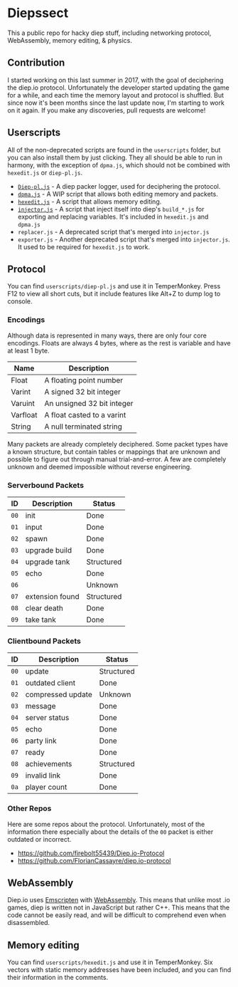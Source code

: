 # Diepssect

This a public repo for hacky diep stuff, including networking protocol, WebAssembly, memory editing, & physics.

## Contribution

I started working on this last summer in 2017, with the goal of deciphering the diep.io protocol. Unfortunately the developer started updating the game for a while, and each time the memory layout and protocol is shuffled. But since now it's been months since the last update now, I'm starting to work on it again. If you make any discoveries, pull requests are welcome!

## Userscripts

All of the non-deprecated scripts are found in the `userscripts` folder, but you can also install them by just clicking. They all should be able to run in harmony, with the exception of `dpma.js`, which should not be combined with `hexedit.js` or `diep-pl.js`.

- [`Diep-pl.js`](https://raw.githubusercontent.com/cx88/diepssect/master/userscripts/diep-pl.user.js) - A diep packer logger, used for deciphering the protocol.
- [`dpma.js`](https://raw.githubusercontent.com/cx88/diepssect/master/userscripts/dpma.user.js) - A WIP script that allows both editing memory and packets.
- [`hexedit.js`](https://raw.githubusercontent.com/cx88/diepssect/master/userscripts/hexedit.user.js) - A script that allows memory editing.
- [`injector.js`](https://raw.githubusercontent.com/cx88/diepssect/master/userscripts/injector.user.js) - A script that inject itself into diep's `build_*.js` for exporting and replacing variables. It's included in `hexedit.js` and `dpma.js`
- `replacer.js` - A deprecated script that's merged into `injector.js`
- `exporter.js` - Another deprecated script that's merged into `injector.js`. It used to be required for `hexedit.js` to work.


## Protocol

You can find `userscripts/diep-pl.js` and use it in TemperMonkey. Press F12 to view all short cuts, but it include features like Alt+Z to dump log to console.

### Encodings

Although data is represented in many ways, there are only four core encodings. Floats are always 4 bytes, where as the rest is variable and have at least 1 byte.

|   Name   |        Description         |
|----------|----------------------------|
| Float    | A floating point number    |
| Varint   | A signed 32 bit integer    |
| Varuint  | An unsigned 32 bit integer |
| Varfloat | A float casted to a varint |
| String   | A null terminated string   |

Many packets are already completely deciphered. Some packet types have a known structure, but contain tables or mappings that are unknown and possible to figure out through manual trial-and-error. A few are completely unknown and deemed impossible without reverse engineering.

### Serverbound Packets
|  ID  |   Description   |   Status   |
|------|-----------------|------------|
| `00` | init            | Done       |
| `01` | input           | Done       |
| `02` | spawn           | Done       |
| `03` | upgrade build   | Done       |
| `04` | upgrade tank    | Structured |
| `05` | echo            | Done       |
| `06` |                 | Unknown    |
| `07` | extension found | Structured |
| `08` | clear death     | Done       |
| `09` | take tank       | Done       |

### Clientbound Packets
|  ID  |    Description    |   Status   |
|------|-------------------|------------|
| `00` | update            | Structured |
| `01` | outdated client   | Done       |
| `02` | compressed update | Unknown    |
| `03` | message           | Done       |
| `04` | server status     | Done       |
| `05` | echo              | Done       |
| `06` | party link        | Done       |
| `07` | ready             | Done       |
| `08` | achievements      | Structured |
| `09` | invalid link      | Done       |
| `0a` | player count      | Done       |

### Other Repos

Here are some repos about the protocol. Unfortunately, most of the information there especially about the details of the `00` packet is either outdated or incorrect.
- https://github.com/firebolt55439/Diep.io-Protocol
- https://github.com/FlorianCassayre/diep.io-protocol

## WebAssembly

Diep.io uses [Emscripten](https://github.com/kripken/emscripten) with [WebAssembly](https://webassembly.org/). This means that unlike most .io games, diep is written not in JavaScript but rather C++. This means that the code cannot be easily read, and will be difficult to comprehend even when disassembled.

## Memory editing

You can find `userscripts/hexedit.js` and use it in TemperMonkey. Six vectors with static memory addresses have been included, and you can find their information in the comments.
